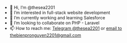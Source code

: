 - 👋 Hi, I’m @thesea2201
- 👀 I’m interested in full-stack website development
- 🌱 I’m currently working and learning Salesforce
- 💞️ I’m looking to collaborate on PHP - Laravel
- 📫 How to reach me: <a href="https://www.t.me/thesea2201">Telegram @thesea2201</a> or <a href="mailto:nguyenthebien8910@gmail.com">email to thebienpronguyen2201@gmail.com</a>

<!---
thesea2201/thesea2201 is a ✨ special ✨ repository because its `README.md` (this file) appears on your GitHub profile.
You can click the Preview link to take a look at your changes.
--->
